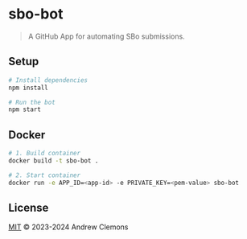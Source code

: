 # sbo-bot

> A GitHub App for automating SBo submissions.

## Setup

```sh
# Install dependencies
npm install

# Run the bot
npm start
```

## Docker

```sh
# 1. Build container
docker build -t sbo-bot .

# 2. Start container
docker run -e APP_ID=<app-id> -e PRIVATE_KEY=<pem-value> sbo-bot
```

## License

[MIT](LICENSE) © 2023-2024 Andrew Clemons
